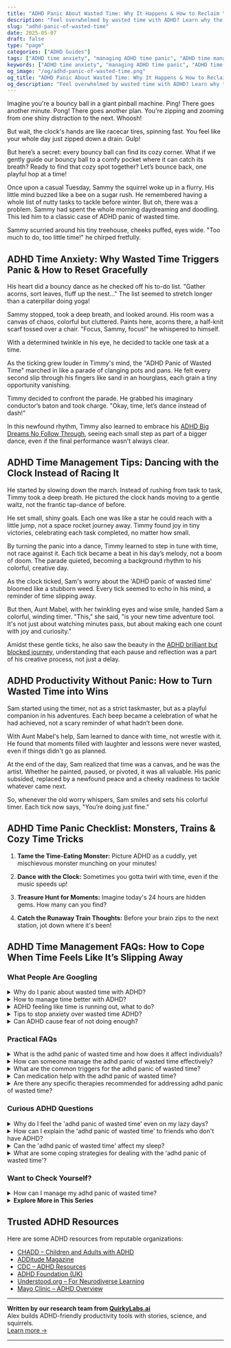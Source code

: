 ```yaml
---
title: "ADHD Panic About Wasted Time: Why It Happens & How to Reclaim Your Focus"
description: "Feel overwhelmed by wasted time with ADHD? Learn why the panic sets in and how to gently reset your brain for focus, peace, and progress without shame."
slug: "adhd-panic-of-wasted-time"
date: 2025-05-07
draft: false
type: "page"
categories: ["ADHD Guides"]
tags: ["ADHD time anxiety", "managing ADHD time panic", "ADHD time management tips", "overcoming ADHD time stress", "adult ADHD focus strategies", "ADHD emotional regulation", "reclaiming time with ADHD"]
keywords: ["ADHD time anxiety", "managing ADHD time panic", "ADHD time management tips", "overcoming ADHD time stress", "adult ADHD focus strategies", "ADHD emotional regulation", "reclaiming time with ADHD"]
og_image: "/og/adhd-panic-of-wasted-time.png"
og_title: "ADHD Panic About Wasted Time: Why It Happens & How to Reclaim Your Focus"
og_description: "Feel overwhelmed by wasted time with ADHD? Learn why the panic sets in and how to gently reset your brain for focus, peace, and progress without shame."
---
```


Imagine you're a bouncy ball in a giant pinball machine. Ping! There goes another minute. Pong! There goes another plan. You're zipping and zooming from one shiny distraction to the next. Whoosh!

But wait, the clock's hands are like racecar tires, spinning fast. You feel like your whole day just zipped down a drain. Gulp!

But here’s a secret: every bouncy ball can find its cozy corner. What if we gently guide our bouncy ball to a comfy pocket where it can catch its breath? Ready to find that cozy spot together? Let’s bounce back, one playful hop at a time!

Once upon a casual Tuesday, Sammy the squirrel woke up in a flurry. His little mind buzzed like a bee on a sugar rush. He remembered having a whole list of nutty tasks to tackle before winter. But oh, there was a problem. Sammy had spent the whole morning daydreaming and doodling. This led him to a classic case of ADHD panic of wasted time.

Sammy scurried around his tiny treehouse, cheeks puffed, eyes wide. "Too much to do, too little time!" he chirped fretfully.

## ADHD Time Anxiety: Why Wasted Time Triggers Panic & How to Reset Gracefully

His heart did a bouncy dance as he checked off his to-do list. "Gather acorns, sort leaves, fluff up the nest..." The list seemed to stretch longer than a caterpillar doing yoga!

Sammy stopped, took a deep breath, and looked around. His room was a canvas of chaos, colorful but cluttered. Paints here, acorns there, a half-knit scarf tossed over a chair. "Focus, Sammy, focus!" he whispered to himself.

With a determined twinkle in his eye, he decided to tackle one task at a time.

As the ticking grew louder in Timmy's mind, the "ADHD Panic of Wasted Time" marched in like a parade of clanging pots and pans. He felt every second slip through his fingers like sand in an hourglass, each grain a tiny opportunity vanishing.

Timmy decided to confront the parade. He grabbed his imaginary conductor’s baton and took charge. "Okay, time, let’s dance instead of dash!"

In this newfound rhythm, Timmy also learned to embrace his [ADHD Big Dreams No Follow Through](/pages/adhd-big-dreams-no-follow-through/), seeing each small step as part of a bigger dance, even if the final performance wasn't always clear.

## ADHD Time Management Tips: Dancing with the Clock Instead of Racing It

He started by slowing down the march. Instead of rushing from task to task, Timmy took a deep breath. He pictured the clock hands moving to a gentle waltz, not the frantic tap-dance of before.

He set small, shiny goals. Each one was like a star he could reach with a little jump, not a space rocket journey away. Timmy found joy in tiny victories, celebrating each task completed, no matter how small.

By turning the panic into a dance, Timmy learned to step in tune with time, not race against it. Each tick became a beat in his day’s melody, not a boom of doom. The parade quieted, becoming a background rhythm to his colorful, creative day.

As the clock ticked, Sam's worry about the 'ADHD panic of wasted time' bloomed like a stubborn weed. Every tick seemed to echo in his mind, a reminder of time slipping away.

But then, Aunt Mabel, with her twinkling eyes and wise smile, handed Sam a colorful, winding timer. "This," she said, "is your new time adventure tool. It's not just about watching minutes pass, but about making each one count with joy and curiosity."

Amidst these gentle ticks, he also saw the beauty in the [ADHD brilliant but blocked journey](/pages/adhd-brilliant-but-blocked/), understanding that each pause and reflection was a part of his creative process, not just a delay.

## ADHD Productivity Without Panic: How to Turn Wasted Time into Wins

Sam started using the timer, not as a strict taskmaster, but as a playful companion in his adventures. Each beep became a celebration of what he had achieved, not a scary reminder of what hadn’t been done.

With Aunt Mabel's help, Sam learned to dance with time, not wrestle with it. He found that moments filled with laughter and lessons were never wasted, even if things didn't go as planned.

At the end of the day, Sam realized that time was a canvas, and he was the artist. Whether he painted, paused, or pivoted, it was all valuable. His panic subsided, replaced by a newfound peace and a cheeky readiness to tackle whatever came next.

So, whenever the old worry whispers, Sam smiles and sets his colorful timer. Each tick now says, "You’re doing just fine."

## ADHD Time Panic Checklist: Monsters, Trains & Cozy Time Tricks

1. **Tame the Time-Eating Monster:** Picture ADHD as a cuddly, yet mischievous monster munching on your minutes!

2. **Dance with the Clock:** Sometimes you gotta twirl with time, even if the music speeds up!

3. **Treasure Hunt for Moments:** Imagine today's 24 hours are hidden gems. How many can you find?

4. **Catch the Runaway Train Thoughts:** Before your brain zips to the next station, jot down where it's been!

## ADHD Time Management FAQs: How to Cope When Time Feels Like It’s Slipping Away

### What People Are Googling

<details><summary>Why do I panic about wasted time with ADHD?</summary><p>It's completely understandable to feel that way when you have ADHD. Often, the challenge with ADHD is that it can be tough to estimate how long tasks will take, leading to frustration and feelings of time slipping away. This sense of lost time can make you feel like you're always behind, which understandably leads to anxiety. Remember, you're not alone in this, and it’s okay to be gentle with yourself as you learn ways to manage time that work best for you.</p></details>
<details><summary>How to manage time better with ADHD?</summary><p>Managing time with ADHD can definitely be a bit challenging, but with some cozy strategies, it can become more manageable. One helpful tip is to use a planner or digital app to keep track of your tasks and appointments. Breaking your day into small, manageable chunks can make tasks feel less overwhelming. And don't forget to sprinkle in regular breaks to recharge—think of them like little treats for your brain to enjoy as you move through your day!</p></details>
<details><summary>ADHD feeling like time is running out, what to do?</summary><p>Feeling as though time is always slipping away is a common experience when you have ADHD, and it can be incredibly frustrating. A helpful approach is to break your tasks into smaller, manageable pieces and set clear, achievable goals for each part. Consider using timers or alarms as a way to remind yourself of the passage of time and to keep on track without feeling overwhelmed. Remember, it's perfectly okay to take things one step at a time and celebrate the small victories along your journey.</p></details>
<details><summary>Tips to stop anxiety over wasted time ADHD?</summary><p>Absolutely, feeling anxious over time that feels wasted is a common experience when you have ADHD. A good place to start is by reframing how you view time and productivity. Remember, not all productive time looks busy; downtime is essential for mental health and creativity. Try setting small, manageable goals for your day, and celebrate the little wins, which can help build a more positive perspective. Also, mindfulness or meditation might help reduce anxiety by keeping you grounded in the present moment. You're doing just fine, take it one step at a time!</p></details>
<details><summary>Can ADHD cause fear of not doing enough?</summary><p>Absolutely, feeling like you're not doing enough is a common concern among those with ADHD. This often stems from past experiences of struggling to meet expectations at school, work, or in personal relationships, which can really wear on your self-esteem. Remember, your value isn't defined by your productivity. It's perfectly okay to celebrate the small victories and to remind yourself that managing ADHD is in itself a significant daily achievement.</p></details>



### Practical FAQs

<details><summary>What is the adhd panic of wasted time and how does it affect individuals?</summary><p>The ADHD panic of wasted time is a common feeling many experience, where you suddenly worry that you're not using your time effectively or that you've lost too much time due to inattentiveness or procrastination. This can lead to a rush of anxiety and an overwhelming pressure to catch up or make up for the perceived lost time. It affects individuals by heightening stress levels and can often result in a frantic scramble to accomplish tasks, which might not always be the most productive approach. Remember, it's okay to take a breath and strategize rather than dive headfirst into tasks; being gentle with yourself is key.</p></details>
<details><summary>How can someone manage the adhd panic of wasted time effectively?</summary><p>It’s really common to feel that rush of panic about time slipping away when you have ADHD, but remember, you’re not alone in this! One helpful approach is to break your time into small, manageable chunks. This can make it less overwhelming and help you see progress, no matter how small. Also, consider a gentle daily review of what you’ve achieved, not what you haven’t; this can shift your focus from panic to peace and positivity about your accomplishments. Keep in mind, every day is a new chance to try again!</p></details>
<details><summary>What are the common triggers for the adhd panic of wasted time?</summary><p>Feeling like time has slipped away can certainly stir up stress, especially when you have ADHD. Common triggers for this kind of panic often include realizing a deadline is closer than expected, seeing tasks take longer than planned, or simply noticing the day has zipped by without much progress. It's like looking up from a good book and realizing it's suddenly dark outside! Remember, it's perfectly okay to feel this way, and you're definitely not alone in these experiences.</p></details>
<details><summary>Can medication help with the adhd panic of wasted time?</summary><p>Absolutely, medication can be a helpful tool for many people with ADHD, especially when it comes to feelings of anxiety or panic about time slipping away. ADHD medications can improve focus and decrease impulsivity, which might make it easier for you to manage your time more effectively and feel more in control of your day. It's like having a gentle guide by your side, helping you to navigate your tasks more smoothly. Always remember to consult with your healthcare provider to explore the best options for you and to find the right balance in your treatment plan.</p></details>
<details><summary>Are there any specific therapies recommended for addressing adhd panic of wasted time?</summary><p>Absolutely, and it's great that you're looking into this! Cognitive Behavioral Therapy (CBT) is highly recommended as it helps in managing and restructuring those thoughts that might lead to feelings of panic or anxiety about time slipping away. Additionally, mindfulness techniques can be incredibly soothing; they help you stay present and grounded, rather than worrying about past or future time management. These approaches, often gentle and explorative, can really help you find a more peaceful relationship with time and your own energy cycles.</p></details>



### Curious ADHD Questions

<details><summary>Why do I feel the 'adhd panic of wasted time' even on my lazy days?</summary><p>It's completely normal to feel that way, especially when living with ADHD. Often, there's a little voice inside that nudges you, reminding you of all the things you "should" be doing, which can make relaxation feel a bit like you're neglecting your responsibilities. Remember, rest and downtime are essential, not just for your productivity, but for your overall well-being too. Try to embrace those lazy days as necessary recharges for your mind and body, allowing you to tackle your tasks with renewed energy when you're ready.</p></details>
<details><summary>How can I explain the 'adhd panic of wasted time' to friends who don't have ADHD?</summary><p>Absolutely, explaining the 'ADHD panic of wasted time' can feel a bit tricky, but you're not alone in this experience. You might start by sharing that ADHD can make it really challenging to manage time effectively, leading to moments when you suddenly realize how much time has passed, which can trigger a wave of panic and frustration. Explain that this isn't just about being distracted, but also about how the brain processes and values time differently. It might help to use a metaphor, like feeling like you're always trying to catch a train that's already left the station, to convey that emotional rush and sense of urgency. This can make it more relatable and foster a deeper understanding among your friends.</p></details>
<details><summary>Can the 'adhd panic of wasted time' affect my sleep?</summary><p>Absolutely, the "ADHD panic of wasted time" can indeed affect your sleep, and it's quite common among those of us with ADHD. When your mind races, worrying about what you didn't accomplish during the day or what lies ahead, it can make it really hard to settle down and drift off to sleep. A cozy tip to try is establishing a soothing bedtime routine—maybe reading a bit or some gentle stretches—to signal to your body that it’s time to wind down. Remember, it's okay to have those feelings, and creating a calming evening habit can be a lovely step towards better sleep.</p></details>
<details><summary>What are some coping strategies for dealing with the 'adhd panic of wasted time'?</summary><p>Feeling like you've lost time can indeed stir up a lot of anxiety, but it's important to be gentle with yourself. A great start is to recognize each day as a fresh opportunity; no single day defines your journey. Try setting small, achievable goals to help you feel a sense of accomplishment daily, and consider using timers or apps designed to help focus and manage time effectively. Remember, every moment is a chance to reset and each step forward, no matter how small, is progress.</p></details>



### Want to Check Yourself?

<details><summary>How can I manage my adhd panic of wasted time?</summary><p>It's so common to feel that way when you have ADHD, and it's completely understandable! A good starting point is to gently shift your focus towards small, manageable goals each day instead of worrying about large chunks of time. Consider using a timer for short bursts of productivity—like 25 minutes of focused work followed by a 5-minute break. This method, often called the Pomodoro Technique, can help create a sense of accomplishment and reduce feelings of time slipping away. Remember, every little step counts and adds up to significant progress!</p></details>

<script type="application/ld+json">
{
  "@context": "https://schema.org",
  "@type": "FAQPage",
  "mainEntity": [
    {
      "@type": "Question",
      "name": "Why do I panic about wasted time with ADHD?",
      "acceptedAnswer": {
        "@type": "Answer",
        "text": "It's completely understandable to feel that way when you have ADHD. Often, the challenge with ADHD is that it can be tough to estimate how long tasks will take, leading to frustration and feelings of time slipping away. This sense of lost time can make you feel like you're always behind, which understandably leads to anxiety. Remember, you're not alone in this, and it\u2019s okay to be gentle with yourself as you learn ways to manage time that work best for you."
      }
    },
    {
      "@type": "Question",
      "name": "How to manage time better with ADHD?",
      "acceptedAnswer": {
        "@type": "Answer",
        "text": "Managing time with ADHD can definitely be a bit challenging, but with some cozy strategies, it can become more manageable. One helpful tip is to use a planner or digital app to keep track of your tasks and appointments. Breaking your day into small, manageable chunks can make tasks feel less overwhelming. And don't forget to sprinkle in regular breaks to recharge\u2014think of them like little treats for your brain to enjoy as you move through your day!"
      }
    },
    {
      "@type": "Question",
      "name": "ADHD feeling like time is running out, what to do?",
      "acceptedAnswer": {
        "@type": "Answer",
        "text": "Feeling as though time is always slipping away is a common experience when you have ADHD, and it can be incredibly frustrating. A helpful approach is to break your tasks into smaller, manageable pieces and set clear, achievable goals for each part. Consider using timers or alarms as a way to remind yourself of the passage of time and to keep on track without feeling overwhelmed. Remember, it's perfectly okay to take things one step at a time and celebrate the small victories along your journey."
      }
    },
    {
      "@type": "Question",
      "name": "Tips to stop anxiety over wasted time ADHD?",
      "acceptedAnswer": {
        "@type": "Answer",
        "text": "Absolutely, feeling anxious over time that feels wasted is a common experience when you have ADHD. A good place to start is by reframing how you view time and productivity. Remember, not all productive time looks busy; downtime is essential for mental health and creativity. Try setting small, manageable goals for your day, and celebrate the little wins, which can help build a more positive perspective. Also, mindfulness or meditation might help reduce anxiety by keeping you grounded in the present moment. You're doing just fine, take it one step at a time!"
      }
    },
    {
      "@type": "Question",
      "name": "Can ADHD cause fear of not doing enough?",
      "acceptedAnswer": {
        "@type": "Answer",
        "text": "Absolutely, feeling like you're not doing enough is a common concern among those with ADHD. This often stems from past experiences of struggling to meet expectations at school, work, or in personal relationships, which can really wear on your self-esteem. Remember, your value isn't defined by your productivity. It's perfectly okay to celebrate the small victories and to remind yourself that managing ADHD is in itself a significant daily achievement."
      }
    }
  ]
}
</script>
<script type="application/ld+json">
{
  "@context": "https://schema.org",
  "@type": "Article",
  "author": {
    "@type": "Person",
    "name": "QuirkyLabs",
    "url": "https://quirkylabs.ai/about"
  },
  "headline": "\"Beat ADHD Panic of Wasted Time: Unlock Joyful Focus!\"",
  "mainEntityOfPage": "https://blog.quirkylabs.ai/pages/adhd-panic-of-wasted-time/",
  "datePublished": "2025-05-07"
}
</script>
<script type="application/ld+json">
{
  "@context": "https://schema.org",
  "@type": "BreadcrumbList",
  "itemListElement": [
    {
      "@type": "ListItem",
      "position": 1,
      "name": "Home",
      "item": "https://quirkylabs.ai/"
    },
    {
      "@type": "ListItem",
      "position": 2,
      "name": "Blog",
      "item": "https://blog.quirkylabs.ai/"
    },
    {
      "@type": "ListItem",
      "position": 3,
      "name": "\"Beat ADHD Panic of Wasted Time: Unlock Joyful Focus!\"",
      "item": "https://blog.quirkylabs.ai/pages/adhd-panic-of-wasted-time/"
    }
  ]
}
</script>

<details>
<summary><strong>Explore More in This Series</strong></summary>

- [Adhd Ideas Keep Coming](/pages/adhd-ideas-keep-coming/)
- [Adhd Unfinished Projects](/pages/adhd-unfinished-projects/)
- [Adhd Productivity Vs Possibility](/pages/adhd-productivity-vs-possibility/)
- [Adhd Starting Everything](/pages/adhd-starting-everything/)
- [Adhd Want To Do Everything](/pages/adhd-want-to-do-everything/)
- [Adhd Scared Of Commitment](/pages/adhd-scared-of-commitment/)
- [Adhd Fear Of Failure](/pages/adhd-fear-of-failure/)
- [Adhd Followthrough Fatigue](/pages/adhd-followthrough-fatigue/)
</details>



## Trusted ADHD Resources

Here are some ADHD resources from reputable organizations:

- [CHADD – Children and Adults with ADHD](https://chadd.org)
- [ADDitude Magazine](https://www.additudemag.com)
- [CDC – ADHD Resources](https://www.cdc.gov/ncbddd/adhd)
- [ADHD Foundation (UK)](https://www.adhdfoundation.org.uk)
- [Understood.org – For Neurodiverse Learning](https://www.understood.org)
- [Mayo Clinic – ADHD Overview](https://www.mayoclinic.org/diseases-conditions/adhd)


---

**Written by our research team from [QuirkyLabs.ai](https://quirkylabs.ai)**  
Alex builds ADHD-friendly productivity tools with stories, science, and squirrels.  
[Learn more →](https://quirkylabs.ai)

---